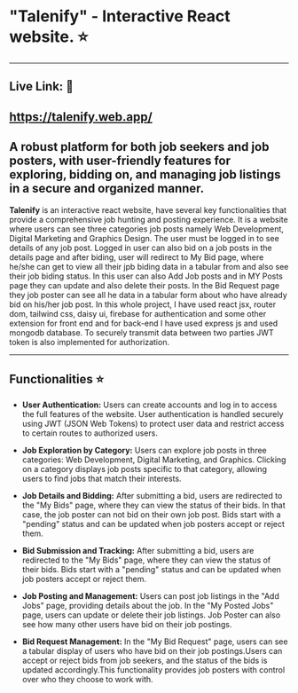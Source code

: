 # **"Talenify"** - Interactive React website.  :star:
-------
## Live Link: :ghost:
https://talenify.web.app/
--------------------

A robust platform for both job seekers and job posters, with user-friendly features for exploring, bidding on, and managing job listings in a secure and organized manner.
----------------------
 **Talenify** is an interactive react website, have several key functionalities that provide a comprehensive job hunting and posting experience. It is a website where users can see three categories job posts namely Web Development, Digital Marketing and Graphics Design. The user must be logged in to see details of any job post. Logged in user can also bid on a job posts in the details page and after biding, user will redirect to My Bid page, where he/she can get to view all their jpb biding data in a tabular from and also see their job biding status. In this user can also Add Job posts and in MY Posts page they can update and also delete their posts. In the Bid Request page they job poster can see all he data in a tabular form about who have already bid on his/her job post. In this whole project, I have used react jsx, router dom, tailwind css, daisy ui, firebase for authentication and some other extension for front end and for back-end I have used express js and used mongodb database. To securely transmit data between two parties JWT token is also implemented for authorization. 

 ------------------------

 ## Functionalities :star:
 
 - **User Authentication:**
 Users can create accounts and log in to access the full features of the website.
User authentication is handled securely using JWT (JSON Web Tokens) to protect user data and restrict access to certain routes to authorized users.

- **Job Exploration by Category:**
Users can explore job posts in three categories: Web Development, Digital Marketing, and Graphics.
Clicking on a category displays job posts specific to that category, allowing users to find jobs that match their interests.

- **Job Details and Bidding:**
After submitting a bid, users are redirected to the "My Bids" page, where they can view the status of their bids. In that case, the job poster can not bid on their own job post. Bids start with a "pending" status and can be updated when job posters accept or reject them.

- **Bid Submission and Tracking:**
After submitting a bid, users are redirected to the "My Bids" page, where they can view the status of their bids.
Bids start with a "pending" status and can be updated when job posters accept or reject them.

- **Job Posting and Management:**
Users can post job listings in the "Add Jobs" page, providing details about the job. In the "My Posted Jobs" page, users can update or delete their job listings.
Job Poster can also see how many other users have bid on their job postings.

- **Bid Request Management:**
In the "My Bid Request" page, users can see a tabular display of users who have bid on their job postings.Users can accept or reject bids from job seekers, and the status of the bids is updated accordingly.This functionality provides job posters with control over who they choose to work with.
